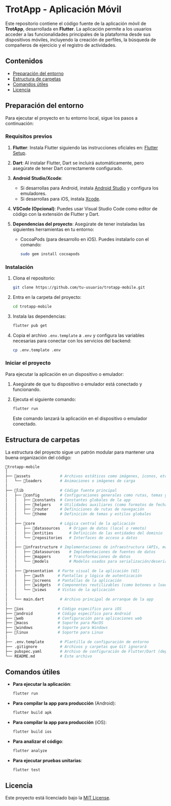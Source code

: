 
# TrotApp - Aplicación Móvil

Este repositorio contiene el código fuente de la aplicación móvil de **TrotApp**, desarrollada en **Flutter**. La aplicación permite a los usuarios acceder a las funcionalidades principales de la plataforma desde sus dispositivos móviles, incluyendo la creación de perfiles, la búsqueda de compañeros de ejercicio y el registro de actividades.

## Contenidos

- [Preparación del entorno](#preparación-del-entorno)
- [Estructura de carpetas](#estructura-de-carpetas)
- [Comandos útiles](#comandos-útiles)
- [Licencia](#licencia)

## Preparación del entorno

Para ejecutar el proyecto en tu entorno local, sigue los pasos a continuación:

### Requisitos previos

1. **Flutter**: Instala Flutter siguiendo las instrucciones oficiales en: [Flutter Setup](https://docs.flutter.dev/get-started/install).

2. **Dart**: Al instalar Flutter, Dart se incluirá automáticamente, pero asegúrate de tener Dart correctamente configurado.

3. **Android Studio/Xcode**: 
   - Si desarrollas para Android, instala [Android Studio](https://developer.android.com/studio) y configura los emuladores.
   - Si desarrollas para iOS, instala [Xcode](https://developer.apple.com/xcode/).

4. **VSCode (Opcional)**: Puedes usar Visual Studio Code como editor de código con la extensión de Flutter y Dart.

5. **Dependencias del proyecto**: Asegúrate de tener instaladas las siguientes herramientas en tu entorno:
   - CocoaPods (para desarrollo en iOS). Puedes instalarlo con el comando:
     ```bash
     sudo gem install cocoapods
     ```

### Instalación

1. Clona el repositorio:

   ```bash
   git clone https://github.com/tu-usuario/trotapp-mobile.git
   ```

2. Entra en la carpeta del proyecto:

   ```bash
   cd trotapp-mobile
   ```

3. Instala las dependencias:

   ```bash
   flutter pub get
   ```

4. Copia el archivo `.env.template` a `.env` y configura las variables necesarias para conectar con los servicios del backend:

   ```bash
   cp .env.template .env
   ```

### Iniciar el proyecto

Para ejecutar la aplicación en un dispositivo o emulador:

1. Asegúrate de que tu dispositivo o emulador está conectado y funcionando.

2. Ejecuta el siguiente comando:

   ```bash
   flutter run
   ```

   Este comando lanzará la aplicación en el dispositivo o emulador conectado.

## Estructura de carpetas

La estructura del proyecto sigue un patrón modular para mantener una buena organización del código:

```bash
📁trotapp-mobile
│
├── 📁assets             # Archivos estáticos como imágenes, íconos, etc.
│   └── 📁loaders        # Animaciones o imágenes de carga
│
├── 📁lib                # Código fuente principal
│   ├── 📁config         # Configuraciones generales como rutas, temas y helpers
│   │   ├── 📁constants  # Constantes globales de la app
│   │   ├── 📁helpers    # Utilidades auxiliares (como formatos de fechas)
│   │   ├── 📁router     # Definiciones de rutas de navegación
│   │   └── 📁theme      # Definición de temas y estilos globales
│   │
│   ├── 📁core           # Lógica central de la aplicación
│   │   ├── 📁datasources    # Origen de datos (local o remoto)
│   │   ├── 📁entities       # Definición de las entidades del dominio
│   │   └── 📁repositories   # Interfaces de acceso a datos
│   │
│   ├── 📁infrastructure # Implementaciones de infraestructura (APIs, mappers, etc.)
│   │   ├── 📁datasources    # Implementaciones de fuentes de datos
│   │   ├── 📁mappers        # Transformaciones de datos
│   │   └── 📁models         # Modelos usados para serialización/deserialización
│   │
│   ├── 📁presentation  # Parte visual de la aplicación (UI)
│   │   ├── 📁auth      # Pantallas y lógica de autenticación
│   │   ├── 📁screens   # Pantallas de la aplicación
│   │   ├── 📁widgets   # Componentes reutilizables (como botones o loaders)
│   │   └── 📁views     # Vistas de la aplicación
│   │
│   └── main.dart       # Archivo principal de arranque de la app
│
├── 📁ios               # Código específico para iOS
├── 📁android           # Código específico para Android
├── 📁web               # Configuración para aplicaciones web
├── 📁macos             # Soporte para MacOS
├── 📁windows           # Soporte para Windows
├── 📁linux             # Soporte para Linux
│
├── .env.template       # Plantilla de configuración de entorno
├── .gitignore          # Archivos y carpetas que Git ignorará
├── pubspec.yaml        # Archivo de configuración de Flutter/Dart (dependencias)
└── README.md           # Este archivo
```

## Comandos útiles

- **Para ejecutar la aplicación**:
  ```bash
  flutter run
  ```

- **Para compilar la app para producción** (Android):
  ```bash
  flutter build apk
  ```

- **Para compilar la app para producción** (iOS):
  ```bash
  flutter build ios
  ```

- **Para analizar el código**:
  ```bash
  flutter analyze
  ```

- **Para ejecutar pruebas unitarias**:
  ```bash
  flutter test
  ```

## Licencia

Este proyecto está licenciado bajo la [MIT License](./LICENSE).
